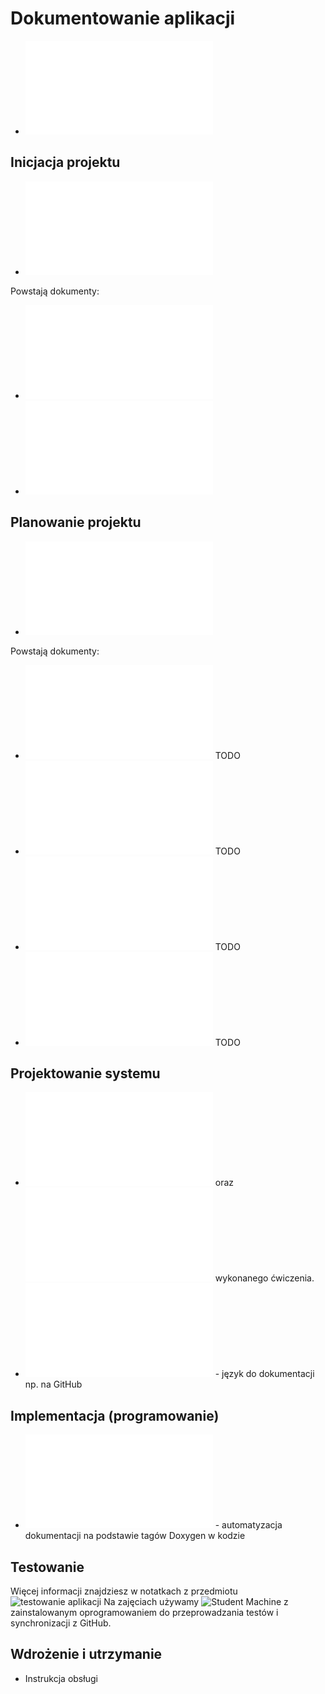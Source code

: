 # Dokumentowanie aplikacji

- ![Cykl życia projektu](cykl_zycia_projektu.md)

## Inicjacja projektu

- ![Kroki w inicjacji projektu](inicjacja_projektu.md)

Powstają dokumenty:
- ![Wizja projektu](wizja_projektu.md)
- ![Wstępny plan projektu](wstepny_plan_projektu.md)

## Planowanie projektu

- ![Kroki w planowaniu projektu](planowanie_projektu.md)

Powstają dokumenty:
- ![Harmonogram projektu](harmonogram_projektu.md) TODO
- ![Plan zasobów](plan_zasobow.md) TODO
- ![Dokument technologii i narzędzi](technologie_i_narzedzia.md) TODO
- ![Plan zarządzania ryzykiem](plan_zarzadzania_ryzykiem.md) TODO

## Projektowanie systemu

- ![Specyfikacja funkcjonalna](specyfikacja_funkcjonalna.md) oraz  ![zasady oceniania](specyfikacja_funkcjonalna_ocenianie.md) wykonanego ćwiczenia.
- ![Markdown](markdown.md) - język do dokumentacji np. na GitHub

## Implementacja (programowanie)
- ![Doxygen dokumentacja kodu](doxygen_dokumentacja_kodu.md) - automatyzacja dokumentacji na podstawie tagów Doxygen w kodzie

## Testowanie

Więcej informacji znajdziesz w notatkach z przedmiotu ![testowanie aplikacji](https://github.com/marcin-filipiak/notatki_na_zajecia/tree/main/testowanie_aplikacji)
Na zajęciach używamy ![Student Machine](https://github.com/marcin-filipiak/cpp_studentmachine) z zainstalowanym oprogramowaniem do przeprowadzania testów i synchronizacji z GitHub.

## Wdrożenie i utrzymanie

- Instrukcja obsługi
